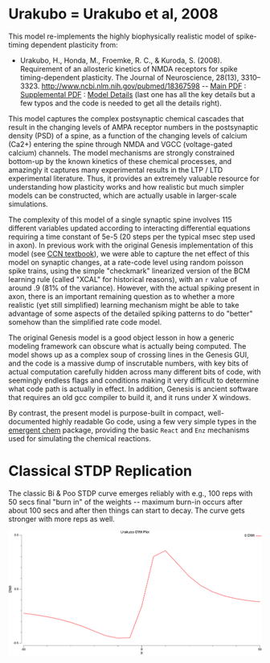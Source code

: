 # Urakubo = Urakubo et al, 2008

This model re-implements the highly biophysically realistic model of spike-timing dependent plasticity from:

* Urakubo, H., Honda, M., Froemke, R. C., & Kuroda, S. (2008). Requirement of an allosteric kinetics of NMDA receptors for spike timing-dependent plasticity. The Journal of Neuroscience, 28(13), 3310–3323. http://www.ncbi.nlm.nih.gov/pubmed/18367598 -- [Main PDF](https://github.com/emer/axon/blob/master/examples/urakubo/UrakuboHondaFroemkeEtAl08.pdf) : [Supplemental PDF](https://github.com/emer/axon/blob/master/examples/urakubo/UrakuboHondaFroemkeEtAl08_suppl.pdf) : [Model Details](https://github.com/emer/axon/blob/master/examples/urakubo/UrakuboHondaFroemkeEtAl08_model_sub.pdf) (last one has all the key details but a few typos and the code is needed to get all the details right).

This model captures the complex postsynaptic chemical cascades that result in the changing levels of AMPA receptor numbers in the postsynaptic density (PSD) of a spine, as a function of the changing levels of calcium (Ca2+) entering the spine through NMDA and VGCC (voltage-gated calcium) channels.  The model mechanisms are strongly constrained bottom-up by the known kinetics of these chemical processes, and amazingly it captures many experimental results in the LTP / LTD experimental literature.  Thus, it provides an extremely valuable resource for understanding how plasticity works and how realistic but much simpler models can be constructed, which are actually usable in larger-scale simulations.

The complexity of this model of a single synaptic spine involves 115 different variables updated according to interacting differential equations requiring a time constant of 5e-5 (20 steps per the typical msec step used in axon).  In previous work with the original Genesis implementation of this model (see [CCN textbook](https://CompCogNeuro.org)), we were able to capture the net effect of this model on synaptic changes, at a rate-code level using random poisson spike trains, using the simple "checkmark" linearized version of the BCM learning rule (called "XCAL" for historical reasons), with an `r` value of around .9 (81% of the variance).  However, with the actual spiking present in axon, there is an important remaining question as to whether a more realistic (yet still simplified) learning mechanism might be able to take advantage of some aspects of the detailed spiking patterns to do "better" somehow than the simplified rate code model.

The original Genesis model is a good object lesson in how a generic modeling framework can obscure what is actually being computed.  The model shows up as a complex soup of crossing lines in the Genesis GUI, and the code is a massive dump of inscrutable numbers, with key bits of actual computation carefully hidden across many different bits of code, with seemingly endless flags and conditions making it very difficult to determine what code path is actually in effect.  In addition, Genesis is ancient software that requires an old gcc compiler to build it, and it runs under X windows.

By contrast, the present model is purpose-built in compact, well-documented highly readable Go code, using a few very simple types in the [emergent chem](https://github.com/emer/emergent/tree/master/chem) package, providing the basic `React` and `Enz` mechanisms used for simulating the chemical reactions.

# Classical STDP Replication

The classic Bi & Poo STDP curve emerges reliably with e.g., 100 reps with 50 secs final "burn in" of the weights -- maximum burn-in occurs after about 100 secs and after then things can start to decay. The curve gets stronger with more reps as well.

![STDPSweep](results/fig_urakubo22_stdp_100rep_final50.png?raw=true "Classic STDP with standard params")
